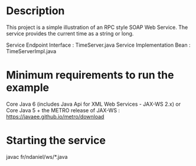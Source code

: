 # Description

This project is a simple illustration of an RPC style SOAP Web Service.
The service provides the current time as a string or long.

Service Endpoint Interface : TimeServer.java
Service Implementation Bean : TimeServerImpl.java

# Minimum requirements to run the example

Core Java 6 (includes Java Api for XML Web Services - JAX-WS 2.x)
or 
Core Java 5 + the METRO release of JAX-WS : https://javaee.github.io/metro/download

# Starting the service

javac fr/ndaniel/ws/*.java
